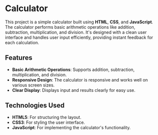 # Calculator
This project is a simple calculator built using **HTML**, **CSS**, and **JavaScript**. The calculator performs basic arithmetic operations like addition, subtraction, multiplication, and division. It's designed with a clean user interface and handles user input efficiently, providing instant feedback for each calculation.

## Features
- **Basic Arithmetic Operations**: Supports addition, subtraction, multiplication, and division.
- **Responsive Design**: The calculator is responsive and works well on various screen sizes.
- **Clear Display**: Displays input and results clearly for easy use.

## Technologies Used
- **HTML5**: For structuring the layout.
- **CSS3**: For styling the user interface.
- **JavaScript**: For implementing the calculator's functionality.
